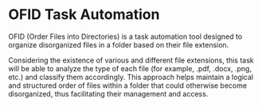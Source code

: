 # OFID Task Automation

OFID (Order Files into Directories) is a task automation tool designed to organize disorganized files in a folder based on their file extension.

Considering the existence of various and different file extensions, this task will be able to analyze the type of each file (for example, .pdf, .docx, .png, etc.) and classify them accordingly. This approach helps maintain a logical and structured order of files within a folder that could otherwise become disorganized, thus facilitating their management and access.